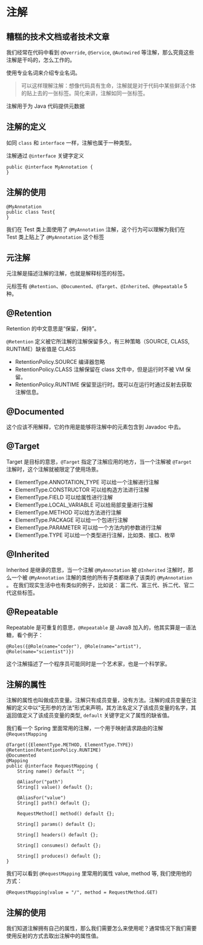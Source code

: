 # 注解



## 糟糕的技术文档或者技术文章

我们经常在代码中看到 `@Override`, `@Service`, `@Autowired` 等注解，那么究竟这些注解是干吗的，怎么工作的。

使用专业名词来介绍专业名词。

> 可以这样理解注解：想像代码具有生命，注解就是对于代码中某些鲜活个体的贴上去的一张标签。简化来讲，注解如同一张标签。

注解用于为 Java 代码提供元数据

## 注解的定义

如同 `class` 和 `interface` 一样，注解也属于一种类型。

注解通过 `@interface` 关键字定义

```
public @interface MyAnnotation {
}
```

## 注解的使用

```
@MyAnnotation
public class Test{
}
```
我们在 Test 类上面使用了 `@MyAnnotation` 注解，这个行为可以理解为我们在 Test 类上贴上了 `@MyAnnotation` 这个标签

## 元注解

元注解是描述注解的注解，也就是解释标签的标签。

元标签有 `@Retention`、`@Documented`、`@Target`、`@Inherited`、`@Repeatable` 5 种。


## @Retention

Retention 的中文意思是“保留，保持”。

`@Retention` 定义被它所注解的注解保留多久，有三种策略（SOURCE, CLASS, RUNTIME）缺省值是 CLASS

- RetentionPolicy.SOURCE 编译器忽略
- RetentionPolicy.CLASS 注解保留在 class 文件中，但是运行时不被 VM 保留。
- RetentionPolicy.RUNTIME 保留至运行时。既可以在运行时通过反射去获取注解信息。

## @Documented

这个应该不用解释，它的作用是能够将注解中的元素包含到 Javadoc 中去。

## @Target

Target 是目标的意思，`@Target` 指定了注解应用的地方，当一个注解被 `@Target` 注解时，这个注解就被限定了使用场景。

- ElementType.ANNOTATION_TYPE 可以给一个注解进行注解
- ElementType.CONSTRUCTOR 可以给构造方法进行注解
- ElementType.FIELD 可以给属性进行注解
- ElementType.LOCAL_VARIABLE 可以给局部变量进行注解
- ElementType.METHOD 可以给方法进行注解
- ElementType.PACKAGE 可以给一个包进行注解
- ElementType.PARAMETER 可以给一个方法内的参数进行注解
- ElementType.TYPE 可以给一个类型进行注解，比如类、接口、枚举

## @Inherited

Inherited 是继承的意思，当一个注解 `@MyAnnotation` 被 `@Inherited` 注解时，那么一个被 `@MyAnnotation` 注解的类他的所有子类都继承了该类的 `@MyAnnotation` 。
在我们现实生活中也有类似的例子，比如说： 富二代、富三代、拆二代、官二代这些标签。

## @Repeatable

Repeatable 是可重复的意思，`@Repeatable` 是 Java8 加入的，他其实算是一语法糖，看个例子：

```
@Roles({@Role(name="coder"), @Role(name="artist"), @Role(name="scientist")}) 
```

这个注解描述了一个程序员可能同时是一个艺术家，也是一个科学家。


## 注解的属性

注解的属性也叫做成员变量。注解只有成员变量，没有方法。注解的成员变量在注解的定义中以“无形参的方法”形式来声明，其方法名定义了该成员变量的名字，其返回值定义了该成员变量的类型, `default`  关键字定义了属性的缺省值。

我们看一个 Spring 里面常用的注解，一个用于映射请求路由的注解 `@RequestMapping`

```
@Target({ElementType.METHOD, ElementType.TYPE})
@Retention(RetentionPolicy.RUNTIME)
@Documented
@Mapping
public @interface RequestMapping {
    String name() default "";

    @AliasFor("path")
    String[] value() default {};

    @AliasFor("value")
    String[] path() default {};

    RequestMethod[] method() default {};

    String[] params() default {};

    String[] headers() default {};

    String[] consumes() default {};

    String[] produces() default {};
}
```

我们可以看到 `@RequestMapping` 里常用的属性 value, method 等, 我们使用他的方式：

```
@RequestMapping(value = "/", method = RequestMethod.GET)
```

## 注解的使用

我们知道注解拥有自己的属性，那么我们需要怎么来使用呢？通常情况下我们需要使用反射的方式去取出注解中的属性值。


